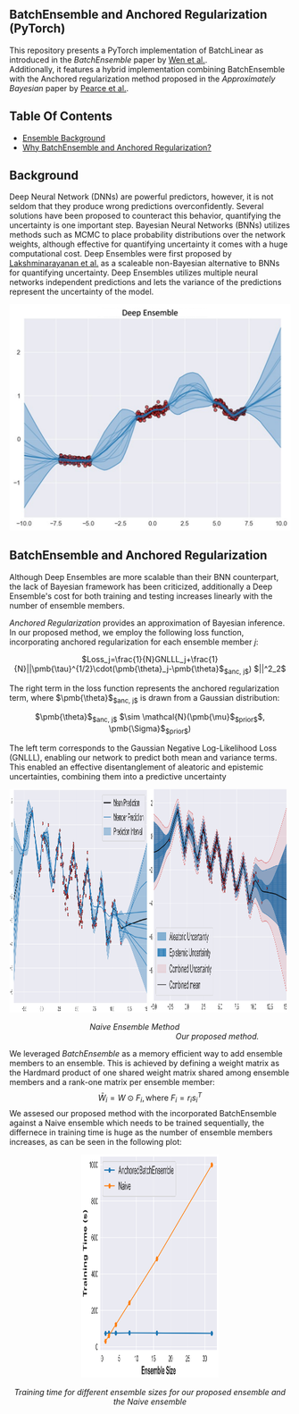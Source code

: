 ## BatchEnsemble and Anchored Regularization (PyTorch)
This repository presents a PyTorch implementation of BatchLinear as introduced in the *BatchEnsemble* paper by [Wen et al.](https://arxiv.org/abs/2002.06715).  
Additionally, it features a hybrid implementation combining BatchEnsemble with the Anchored regularization method proposed in the *Approximately Bayesian* paper by [Pearce et al.](https://proceedings.mlr.press/v108/pearce20a.html).

## Table Of Contents
 * [Ensemble Background](#Ensemble-Background)
 * [Why BatchEnsemble and Anchored Regularization?](#BatchEnsemble-and-Anchored-Regularization)

## Background
Deep Neural Network (DNNs) are powerful predictors, however, it is not seldom that they produce wrong predictions overconfidently.
Several solutions have been proposed to counteract this behavior, quantifying the uncertainty is one important step. 
Bayesian Neural Networks (BNNs) utilizes methods such as MCMC to place probability distributions over the network weights, although effective for quantifying uncertainty it comes with a huge computational cost. Deep Ensembles were first proposed by [Lakshminarayanan et al.](https://proceedings.neurips.cc/paper_files/paper/2017/hash/9ef2ed4b7fd2c810847ffa5fa85bce38-Abstract.html) as a scaleable non-Bayesian alternative to BNNs for quantifying uncertainty. Deep Ensembles utilizes multiple neural networks independent predictions and lets the variance of the predictions represent the uncertainty of the model.
<p align="center">
<img src="data/readme_pics/deep_ensemble.png" width="600"/>
</p>

## BatchEnsemble and Anchored Regularization
Although Deep Ensembles are more scalable than their BNN counterpart, the lack of Bayesian framework has been criticized, additionally a Deep Ensemble's cost for both training and testing increases linearly with the number of ensemble members.

*Anchored Regularization* provides an approximation of Bayesian inference. In our proposed method, we employ the following loss function, incorporating anchored regularization for each ensemble member $j$:
<p align="center">
$Loss_j=\frac{1}{N}GNLLL_j+\frac{1}{N}||\pmb{\tau}^{1/2}\cdot(\pmb{\theta}_j-\pmb{\theta}$<sub>$anc, j$</sub>) $||^2_2$
<p>
The right term in the loss function represents the anchored regularization term, where $\pmb{\theta}$<sub>$anc, j$</sub> is drawn from a Gaussian distribution:
<p align="center">
    $\pmb{\theta}$<sub>$anc, j$</sub> $\sim \mathcal{N}(\pmb{\mu}$<sub>$prior$</sub>$, \pmb{\Sigma}$<sub>$prior$</sub>)
<p>
The left term corresponds to the Gaussian Negative Log-Likelihood Loss (GNLLL), enabling our network to predict both mean and variance terms. This enabled an effective disentanglement of aleatoric and epistemic uncertainties, combining them into a predictive uncertainty
<p float="left">
  <img src="/data/readme_pics/Ensemble_Wiggle.png" width="49%" height="400" alt="Naive ensemble method" />
  <img src="/data/readme_pics/anchored_wiggle.png" width="49%" height="400" alt="Our proposed method" /> 
</p>
<p>
  <em> &emsp;&emsp;&emsp;&emsp;&emsp;&emsp;&emsp;&emsp;&emsp;&emsp; Naive Ensemble Method &emsp;&emsp;&emsp;&emsp;&emsp;&emsp;&emsp;&emsp;&emsp;&emsp;&emsp;&emsp;&emsp;&emsp;&emsp;&emsp;&emsp;&emsp;&emsp;&emsp;&emsp; Our proposed method.</em>
</p>



We leveraged *BatchEnsemble* as a memory efficient way to add ensemble members to an ensemble. This is achieved by defining a weight matrix as the Hardmard product of one shared weight matrix shared among ensemble members and a rank-one matrix per ensemble member: 
$$\bar{W}_i = W \odot F_i, \text{where }F_i=r_is_i^T$$
We assesed our proposed method with the incorporated BatchEnsemble against a Naive ensemble which needs to be trained sequentially, the differnece in training time is huge as the number of ensemble members increases, as can be seen in the following plot:
<p align="center">
  <img src="/data/readme_pics/training_time.png" width="49%" height="400" alt="Naive ensemble method" />
</p>
<p align="center">
<em> Training time for different ensemble sizes for our proposed ensemble and the Naive ensemble </em>
</p>

